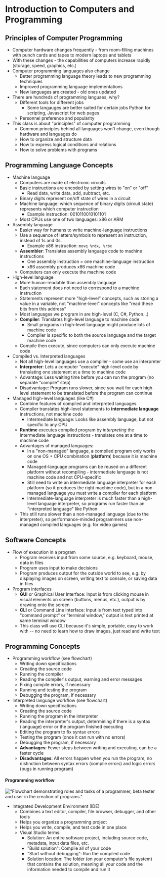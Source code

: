 <!-- The previous outline, which includes some ideas I haven't covered in my lecture

# General Concepts

- Programming languages types and paradigms
    - Machine language instructions
    - Assembly instructions
    - High-Level Programming Languages
    - Object-oriented paradigm and  data hiding
- The difference between roles (user, tester, programmer)
- How complex piece of software _reuse_ previous pieces.
- The importance of security :lock:
    - Types of attack (malware, phishing, social engineering, zero-day) 
    - Types of loss (loss of integrity / availability / confidentiality)

## Writing and Compiling Programs

- Understand what the "flow of development" is:
    - Having a goal
    - Writing down specifications
    - Creating the source code
    - Running the compiler
    - Reading the compiler's output, warning and error messages
    - Looking for documentation and help on-line and off-line
    - Testing
    - Making sure the program is secure :lock:
    - Editing
    - Reusing
- Using an IDE to
    - Create a project, 
    - Perform some of the steps of the "flow of development",
    - Correctly save and re-open projects,
    - Understand basic features of break points and debugging. :question:

## Computer Usage

- How to download and install an IDE in a secure way :lock:
- How to share and zip a project
- How to use shortcuts :question:
- How to look for on-line documentation

-->

# Introduction to Computers and Programming

## Principles of Computer Programming

- Computer hardware changes frequently - from room-filling machines with punch cards and tapes to modern laptops and tablets
- With these changes - the capabilities of computers increase rapidly (storage, speed, graphics, etc.)
- Computer programming languages also change
    - Better programming language theory leads to new programming techniques
    - Improved programming language implementations
    - New languages are created - old ones updated
- There are hundreds of programming languaes, why?
    - Different tools for different jobs
        - Some langauges are better suited for certain jobs
          Python for scripting, Javascript for web pages          
    - Personnel preference and popularity
- This class is about "principles" of computer programming
    - Common principles behind all languages won't change, even though hardware and languages do
    - How to organize and structure data
    - How to express logical conditions and relations
    - How to solve problems with programs

## Programming Language Concepts

- Machine language
    - Computers are made of electronic circuits
    - Basic instructions are encoded by setting wires to "on" or "off"
        - Read data, write data, add, subtract, etc.
    - Binary digits represent on/off state of wires in a circuit
    - Machine language: which sequence of binary digits (circuit state) represents which computer instruction
        - Example instruction: 0010110010101101
    - Most CPUs use one of two languages: x86 or ARM
- Assembly language
    - Easier way for humans to write machine-language instructions
    - Use a sequence of letters/symbols to represent an instruction, instead of 1s and 0s. 
        - Example x86 instruction: `movq %rdx, %rbx`
    - **Assembler**: Translates assembly language code to machine instructions
        - One assembly instruction = one machine-language instruction
        - x86 assembly produces x86 machine code
    - Computers can only execute the machine code
- High-level language
    - More human-readable than assembly language
    - Each statement does not need to correspond to a machine instruction
    - Statements represent more "high-level" concepts, such as storing a value in a variable, not "machine-level" concepts like "read these bits from this address"
    - Most languages we program in are high-level (C, C#, Python...)
    - **Compiler**: Translates high-level language to machine code
        - Small programs in high-level language might produce lots of machine code
        - Compiler is specific to both the source language and the target machine code
    - Compile then execute, since computers can only execute machine code
- Compiled vs. Interpreted languages
    - Not all high-level languages use a compiler - some use an interpreter
    - **Interpreter**: Lets a computer "execute" high-level code by translating one statement at a time to machine code
    - Advantage: Less waiting time before you can run the program (no separate "compile" step)
    - Disadvantage: Program runs slower, since you wait for each high-level statement to be translated before the program can continue
- Managed high-level languages (like C#)
    - Combine features of compiled and interpreted languages
    - Compiler translates high-level statements to **intermediate language** instructions, not machine code
        - Intermediate language: Looks like assembly language, but not specific to any CPU
    - **Runtime** executes compiled program by *interpreting* the intermediate language instructions - translates one at a time to machine code
    - Advantages of managed languages:
        - In a "non-managed" language, a compiled program only works on one OS + CPU combination (**platform**) because it is machine code
        - Managed-language programs can be reused on a different platform without recompiling - intermediate language is not machine code and not CPU-specific
        - Still need to write an intermediate language interpreter for each platform (so it produces the right machine code), but in a non-managed language you must write a compiler for each platform
        - Intermediate-language interpreter is much faster than a high-level language interpreter, so programs run faster than an "interpreted language" like Python
    - This still runs slower than a non-managed language (due to the interpreter), so performance-minded programmers use non-managed compiled languages (e.g. for video games)


## Software Concepts

- Flow of execution in a program
    - Program receives input from some source, e.g. keyboard, mouse, data in files
    - Program uses input to make decisions
    - Program produces output for the outside world to see, e.g. by displaying images on screen, writing text to console, or saving data in files
- Program interfaces
    - **GUI** or Graphical User Interface: Input is from clicking mouse in visual elements on screen (buttons, menus, etc.), output is by drawing onto the screen
    - **CLI** or Command Line Interface: Input is from text typed into "command prompt" or "terminal window," output is text printed at same terminal window
    - This class will use CLI because it's simple, portable, easy to work with -- no need to learn how to draw images, just read and write text


## Programming Concepts

- Programming workflow (see flowchart)
    - Writing down specifications
    - Creating the source code
    - Running the compiler
    - Reading the compiler's output, warning and error messages
    - Fixing compile errors, if necessary
    - Running and testing the program
    - Debugging the program, if necessary
- Interpreted language workflow (see flowchart)
    - Writing down specifications
    - Creating the source code
    - Running the program in the interpreter
    - Reading the interpreter's output, determining if there is a syntax (language) error or the program finished executing
    - Editing the program to fix syntax errors
    - Testing the program (once it can run with no errors)
    - Debugging the program, if necessary
    - **Advantages**: Fewer steps between writing and executing, can be a faster cycle
    - **Disadvantages**: All errors happen when you run the program, no distinction between syntax errors (compile errors) and logic errors (bugs in running program)


#### Programming workflow 

<!-- TODO: title this figure -->

!["Flowchart demonstrating roles and tasks of a programmer, beta tester and user in the creation of programs."](img/flowchart)

- Integrated Development Environment (IDE)
    - Combines a text editor, compiler, file browser, debugger, and other tools
    - Helps you organize a programming project
    - Helps you write, compile, and test code in one place
    - Visual Studio terms:
        - Solution: An entire software project, including source code, metadata, input data files, etc.
        - "Build solution": Compile all of your code
        - "Start without debugging": Run the compiled code
        - Solution location: The folder (on your computer's file system) that contains the solution, meaning all your code and the information needed to compile and run it
